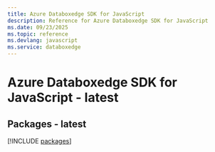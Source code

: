 ```yaml
---
title: Azure Databoxedge SDK for JavaScript
description: Reference for Azure Databoxedge SDK for JavaScript
ms.date: 09/23/2025
ms.topic: reference
ms.devlang: javascript
ms.service: databoxedge
---
```

# Azure Databoxedge SDK for JavaScript - latest
## Packages - latest
[!INCLUDE [packages](databoxedge-index.md)]